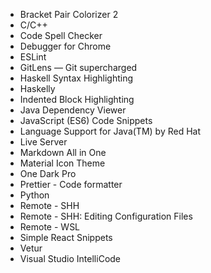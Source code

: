 - Bracket Pair Colorizer 2
- C/C++
- Code Spell Checker
- Debugger for Chrome
- ESLint
- GitLens — Git supercharged
- Haskell Syntax Highlighting
- Haskelly
- Indented Block Highlighting
- Java Dependency Viewer
- JavaScript (ES6) Code Snippets
- Language Support for Java(TM) by Red Hat
- Live Server
- Markdown All in One
- Material Icon Theme
- One Dark Pro
- Prettier - Code formatter
- Python
- Remote - SHH
- Remote - SHH: Editing Configuration Files
- Remote - WSL
- Simple React Snippets
- Vetur
- Visual Studio IntelliCode
